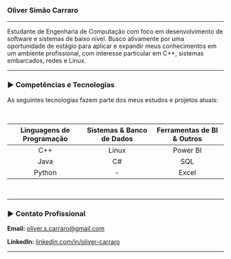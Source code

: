 ### Oliver Simão Carraro

---

Estudante de Engenharia de Computação com foco em desenvolvimento de software e sistemas de baixo nível. Busco ativamente por uma oportunidade de estágio para aplicar e expandir meus conhecimentos em um ambiente profissional, com interesse particular em C++, sistemas embarcados, redes e Linux.

---

### ► Competências e Tecnologias

As seguintes tecnologias fazem parte dos meus estudos e projetos atuais:

<br>

| Linguagens de Programação | Sistemas & Banco de Dados | Ferramentas de BI & Outros |
| :---: | :---: | :---: |
| C++ | Linux | Power BI |
| Java | C# | SQL |
| Python | - | Excel |

<br>

---

### ► Contato Profissional

**Email:** oliver.s.carraro@gmail.com

**LinkedIn:** [linkedin.com/in/oliver-carraro](https://www.linkedin.com/in/oliver-carraro/)

---
